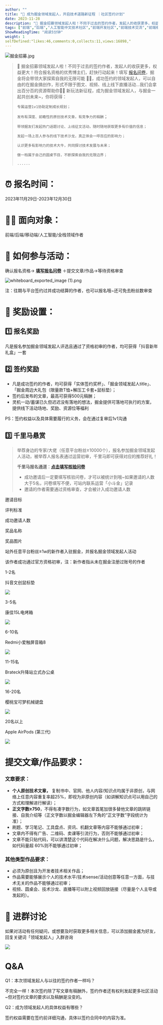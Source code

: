```yaml
---
author: ""
title: "👑 成为掘金领域发起人，开启技术道路新征程 ｜社区签约计划"
date: 2023-11-28
description: "🎉 掘金招募领域发起人啦！不同于过去的签约作者，发起人的收获更多，权益更大！符合报名资格的优秀博主们，赶快行动起来！"
tags: ["前端","后端","人工智能中文技术社区","前端开发社区","前端技术交流","前端框架教程","JavaScript 学习资源","CSS 技巧与最佳实践","HTML5 最新动态","前端工程师职业发展","开源前端项目","前端技术趋势"]
ShowReadingTime: "阅读5分钟"
weight: 1
selfDefined:"likes:46,comments:0,collects:11,views:16898,"
---
```

![掘金招募.jpg](/images/jueJin/c2a5347e792c490.png)

> 🎉 掘金招募领域发起人啦！不同于过去的签约作者，发起人的收获更多，权益更大！符合报名资格的优秀博主们，赶快行动起来！填写 [报名问卷](https://juejin.cn/activityregister/7298890242294775835/info "https://juejin.cn/activityregister/7298890242294775835/info")，掘金将会带领大家探索自我的无限可能 🏂🏻，成功签约的领域发起人，可以自由的在掘金搞创作，形式不限于图文、视频、线上线下直播活动...我们会拿出百分百的资源帮助你💪🏻 新玩法新征程，成为掘金领域发起人，与掘金一起共创未来~，你将获得：
> 
> `专属运营1v1协助定制成长规划；`
> 
> `发布有深度、前瞻性的原创技术文章，有竞争力的稿酬`；
> 
> `带领掘友们发起热门话题讨论、上线征文活动，随时随地获取更多有价值的信息；`
> 
> `发起一场上百人参与的线下技术沙龙，真正体会一呼百应的影响力；`
> 
> `认识更多有影响力的技术大牛，共同探讨技术发展与未来；`
> 
> `做一档属于自己的圆桌节目，不断探索自我的无限边界；`
> 
> `......`

⏰ 报名时间：
=======

2023年11月29日-2023年12月30日

💃🏻 面向对象：
==========

前端/后端/移动端/人工智能/全栈领域作者

📢 如何参与活动：
==========

确认报名资格→ **[填写报名问卷](https://juejin.cn/activityregister/7298890242294775835/info "https://juejin.cn/activityregister/7298890242294775835/info")** ＋提交文章/作品→等待资格审查

![whiteboard_exported_image (1).png](/images/jueJin/f1bdee0a3e194ad.png)

注：往期与平台签约过并成功结算的作者，也可以报名哦~还可免去粉丝数审查

🎁 奖励设置：
========

1️⃣ 报名奖励
--------

凡是报名参加掘金领域发起人评选且通过了资格初审的作者，均可获得「抖音新年礼盒」一套

2️⃣ 签约奖励
--------

*   凡是成功签约的作者，均可获得「实体签约奖杯」、「掘金领域发起人title」、「掘金周边大礼包（限量款T恤+解压工卡套+鼠标垫）；
*   签约后发布的文章，最高可获得500元稿酬；
*   灵机一动/蓄谋已久但迟迟没有落地的想法，掘金提供可落地可执行的方案，提供线下活动场地、奖励、资源位等福利

PS：签约权益以及具体需要履行的义务，会在通过复审后1v1沟通

3️⃣ 千里马悬赏
---------

> 举荐身边的专家/大佬（任意平台粉丝≥10000个），报名参加掘金领域发起人活动，被举荐人报名表通过运营初审，千里马即可获得对应的推荐好礼！
> 
> **千里马报名通道**：**[点击填写核验问卷](https://juejin.cn/activityregister/7299506625227243558/info "https://juejin.cn/activityregister/7299506625227243558/info")**
> 
> *   成功邀请后一定要填写核验问卷，才可以被统计到哦~如果邀请的人数大于5名，问卷填写不便，可站内联系运营「小斗金」记录
> *   邀请的作者需要通过资格审查，才会被计入成功邀请人数

邀请目标

评判标准

成功邀请人数

奖品名称

奖品图片

站外任意平台粉丝≥1w的新作者入驻掘金，并报名掘金领域发起人活动

该作者成功通过官方资格初审，注：新作者指从未在掘金注册过账号的作者

1-2名

抖音文创鼠标垫

![](/images/jueJin/a605d546775a4f2.png)

3-5名

康佳15L电烤箱

![](/images/jueJin/bc8d49b21b384bf.png)

6-10名

Redmi小爱触屏音箱8

![](/images/jueJin/215fbbbfbbab478.png)

11-15名

Brateck升降站立式办公桌

![](/images/jueJin/b1aa2cc6022d44c.png)

16-20名

樱桃宝可梦机械键盘

![](/images/jueJin/bbcf5bdf28a24eb.png)

20名以上

Apple AirPods (第三代)

![](/images/jueJin/8070b33f64944b2.png)

提交文章/作品要求：
==========

### 文章要求：

*   **个人原创技术文章，** 复制书中、官网、他人内容/知识点均属于非原创，与网络上任意内容重复率超25%，即视为非原创内容（如讲解知识点可以用自己的方式和理解进行解读）；
*   **正文字数≥750**，不得有凑字数行为，如文章首尾加很多替他文章的跳转链接、自我介绍等（正文字数以掘金编辑器左下角的“正文字数”字段统计为准）；
*   刷题、学习笔记、工具盘点、资讯、机翻文章等内容不能够通过初审；
*   文章内不得有广告、二维码、卖课等引流行为，否则不能够通过初审；
*   文章不能只贴代码，可以讲清楚这个代码在解决什么问题，解决思路是什么，如代码量超 60%则不能够通过初审；

### 其他类型作品要求：

*   必须为原创且为开发者技术相关作品；
*   作品需要能够展示个人的技术水平/技术sense/活动创意等任意一方面，与技术无关的作品不能够通过初审；
*   视频、圆桌会、技术沙龙、直播等可以附上视频回放链接（尽量是个人主导或发起的）。

👀 进群讨论
=======

如果对活动有任何疑问，或想要及时获取更多相关信息，可以添加掘金酱为好友，回复关键词「领域发起人」入群咨询

![](/images/jueJin/ce1a1fb1ae66414.png)

Q&A
===

Q1：本次领域发起人与以往的签约作者一样吗？

不完全一样！本次签约除了写文章有稿酬外，签约作者还有权利发起更多社区活动~但对签约文章的要求以及稿酬是没变的。

Q2：成为领域发起人的具体权益有哪些？

签约权益需要在签约前详细沟通，具体以签约合同中的内容为准。